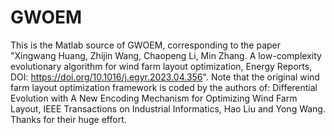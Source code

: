 # GWOEM
This is the Matlab source of GWOEM, corresponding to the paper "Xingwang Huang, Zhijin Wang, Chaopeng Li, Min Zhang. A low-complexity evolutionary algorithm for wind farm layout optimization, Energy Reports, DOI: https://doi.org/10.1016/j.egyr.2023.04.356". Note that the original wind farm layout optimization framework is coded by the authors of: Differential Evolution with A New Encoding Mechanism for Optimizing Wind Farm Layout, IEEE Transactions on Industrial Informatics, Hao Liu and Yong Wang. Thanks for their huge effort.
